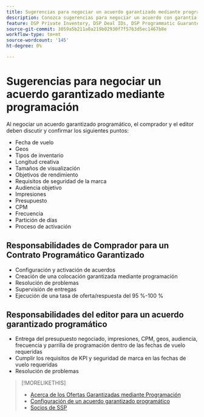 ```yaml
---
title: Sugerencias para negociar un acuerdo garantizado mediante programación
description: Conozca sugerencias para negociar un acuerdo con garantía programática (PG) y listas de las responsabilidades del comprador y del editor.
feature: DSP Private Inventory, DSP Deal IDs, DSP Programmatic Guaranteed Deals
source-git-commit: 3059a5b211a8a219b02930f7f5763d5ec1467b8e
workflow-type: tm+mt
source-wordcount: '145'
ht-degree: 0%

---
```


# Sugerencias para negociar un acuerdo garantizado mediante programación

Al negociar un acuerdo garantizado programático, el comprador y el editor deben discutir y confirmar los siguientes puntos:

* Fecha de vuelo
* Geos
* Tipos de inventario
* Longitud creativa
* Tamaños de visualización
* Objetivos de rendimiento
* Requisitos de seguridad de la marca
* Audiencia objetivo
* Impresiones
* Presupuesto
* CPM
* Frecuencia
* Partición de días
* Proceso de activación

## Responsabilidades de Comprador para un Contrato Programático Garantizado

* Configuración y activación de acuerdos
* Creación de una colocación garantizada mediante programación
* Resolución de problemas
* Supervisión de entregas
* Ejecución de una tasa de oferta/respuesta del 95 %-100 %

## Responsabilidades del editor para un acuerdo garantizado programático

* Entrega del presupuesto negociado, impresiones, CPM, geos, audiencia, frecuencia y parrilla de programación dentro de las fechas de vuelo requeridas
* Cumplir los requisitos de KPI y seguridad de marca en las fechas de vuelo requeridas
* Resolución de problemas

>[!MORELIKETHIS]
>
>* [Acerca de los Ofertas Garantizadas mediante Programación](programmatic-guaranteed-about.md)
>* [Configuración de un acuerdo garantizado programático](programmatic-guaranteed-set-up.md)
>* [Socios de SSP](ssp-partners.md)

